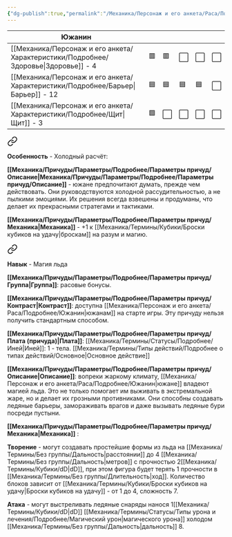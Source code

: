 ```yaml
---
{"dg-publish":true,"permalink":"/Механика/Персонаж и его анкета/Раса/Подробнее/Южанин/","noteIcon":"","created":"2025-08-21T13:47:51.665+03:00","updated":"2025-09-24T17:25:00.677+03:00"}
---
```




| **Южанин**           |     |     |     |     |     |
| ---------------- | --- | --- | --- | --- | --- |
| [[Механика/Персонаж и его анкета/Характеристики/Подробнее/Здоровье\|Здоровье]] - 4 | 🟥  | 🟥  | ⬜️  | ⬜️  | ⬜️  |
| [[Механика/Персонаж и его анкета/Характеристики/Подробнее/Барьер\|Барьер]] - 12  | 🟦  | 🟦  | 🟦  | 🟦  | ⬜️  |
| [[Механика/Персонаж и его анкета/Характеристики/Подробнее/Щит\|Щит]] - 3      | 🟩  | ⬜️  | ⬜️  | ⬜️  | ⬜️  |



<div class="transclusion internal-embed is-loaded"><a class="markdown-embed-link" href="/Механика/Персонаж и его анкета/Особенности расы/Холодный рассчёт/" aria-label="Open link"><svg xmlns="http://www.w3.org/2000/svg" width="24" height="24" viewBox="0 0 24 24" fill="none" stroke="currentColor" stroke-width="2" stroke-linecap="round" stroke-linejoin="round" class="svg-icon lucide-link"><path d="M10 13a5 5 0 0 0 7.54.54l3-3a5 5 0 0 0-7.07-7.07l-1.72 1.71"></path><path d="M14 11a5 5 0 0 0-7.54-.54l-3 3a5 5 0 0 0 7.07 7.07l1.71-1.71"></path></svg></a><div class="markdown-embed">




**Особенность** - Холодный расчёт:

**[[Механика/Причуды/Параметры/Подробнее/Параметры причуд/Описание\|Механика/Причуды/Параметры/Подробнее/Параметры причуд/Описание]]** - южане предпочитают думать, прежде чем действовать. Они руководствуются холодной рассудительностью, а не пылкими эмоциями. Их решения всегда взвешены и продуманы, что делает их прекрасными стратегами и тактиками.

**[[Механика/Причуды/Параметры/Подробнее/Параметры причуд/Механика\|Механика]]** - +1 к [[Механика/Термины/Кубики/Броски кубиков на удачу\|броскам]] на разум и магию.

</div></div>




<div class="transclusion internal-embed is-loaded"><a class="markdown-embed-link" href="/Механика/Персонаж и его анкета/Особенности расы/Магия льда/" aria-label="Open link"><svg xmlns="http://www.w3.org/2000/svg" width="24" height="24" viewBox="0 0 24 24" fill="none" stroke="currentColor" stroke-width="2" stroke-linecap="round" stroke-linejoin="round" class="svg-icon lucide-link"><path d="M10 13a5 5 0 0 0 7.54.54l3-3a5 5 0 0 0-7.07-7.07l-1.72 1.71"></path><path d="M14 11a5 5 0 0 0-7.54-.54l-3 3a5 5 0 0 0 7.07 7.07l1.71-1.71"></path></svg></a><div class="markdown-embed">





**Навык** - Магия льда

**[[Механика/Причуды/Параметры/Подробнее/Параметры причуд/Группа\|Группа]]**: расовые бонусы.

**[[Механика/Причуды/Параметры/Подробнее/Параметры причуд/Контраст\|Контраст]]**: доступна [[Механика/Персонаж и его анкета/Раса/Подробнее/Южанин\|южанам]] на старте игры. Эту причуду нельзя получить стандартным способом. 

**[[Механика/Причуды/Параметры/Подробнее/Параметры причуд/Плата (причуда)\|Плата]]**: [[Механика/Термины/Статусы/Подробнее/Иней\|Иней]]: 1 - тела. [[Механика/Термины/Типы действий/Подробнее о типах действий/Основное\|Основное действие]]

**[[Механика/Причуды/Параметры/Подробнее/Параметры причуд/Описание\|Описание]]**: вопреки жаркому климату, [[Механика/Персонаж и его анкета/Раса/Подробнее/Южанин\|южане]] владеют магией льда. Это не только помогает им выживать в экстремальной жаре, но и делает их грозными противниками. Они способны создавать ледяные барьеры, замораживать врагов и даже вызывать ледяные бури посреди пустыни.

**[[Механика/Причуды/Параметры/Подробнее/Параметры причуд/Механика\|Механика]]** : 

**Творение** - могут создавать простейшие формы из льда на [[Механика/Термины/Без группы/Дальность\|расстоянии]] до 4 [[Механика/Термины/Без группы/Дальность\|метров]] с прочностью 2[[Механика/Термины/Кубики/dD\|dD]], при этом фигура будет терять 1 прочности в [[Механика/Термины/Без группы/Длительность\|ход]]. Количество блоков зависит от  [[Механика/Термины/Кубики/Броски кубиков на удачу\|Броски кубиков на удачу]] - от 1 до 4, сложность 7.

**Атака** - могут выстреливать ледяные снаряды нанося 1[[Механика/Термины/Кубики/dD\|dD]] [[Механика/Термины/Статусы/Типы урона и лечения/Подробнее/Магический урон\|магического урона]] холодом [[Механика/Термины/Без группы/Дальность\|дальность]] 8. 


</div></div>
